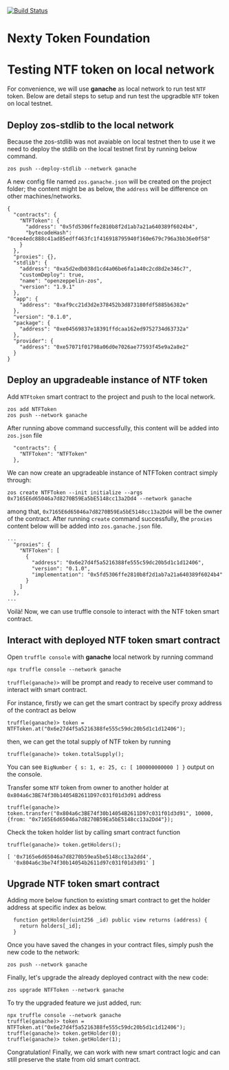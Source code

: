 [![Build Status](https://travis-ci.org/nextyio/ntf-smart-contract.svg?branch=master)](https://travis-ci.org/nextyio/ntf-smart-contract)

# Nexty Token Foundation

# Testing NTF token on local network

For convenience, we will use **ganache**  as local network to run test `NTF` token. Below are detail steps to setup and run test the upgradble `NTF` token on local testnet.

## Deploy zos-stdlib to the local network

Because the zos-stdlib was not avaiable on local testnet then to use it we need to deploy the stdlib on the local testnet first by running below command.

```
zos push --deploy-stdlib --network ganache
```

A new config file named `zos.ganache.json` will be created on the project folder; the content might be as below, the `address` will be difference on other machines/networks.

```
{
  "contracts": {
    "NTFToken": {
      "address": "0x5fd5306ffe2810b8f2d1ab7a21a640389f6024b4",
      "bytecodeHash": "0cee4edc888c41ad85edff463fc1f416918795940f160e679c796a3bb36e0f58"
    }
  },
  "proxies": {},
  "stdlib": {
    "address": "0xa5d2edb038d1cd4a06be6fa1a40c2cd8d2e346c7",
    "customDeploy": true,
    "name": "openzeppelin-zos",
    "version": "1.9.1"
  },
  "app": {
    "address": "0xaf9cc21d3d2e378452b3d873180fdf5885b6382e"
  },
  "version": "0.1.0",
  "package": {
    "address": "0xe04569837e18391ffdcaa162ed9752734d63732a"
  },
  "provider": {
    "address": "0xe57071f01798a06d0e7026ae77593f45e9a2a8e2"
  }
}
```

## Deploy an upgradeable instance of NTF token

Add `NTFtoken` smart contract to the project and push to the local network.

```
zos add NTFToken
zos push --network ganache
```

After running above command successfully, this content will be added into `zos.json` file

```
  "contracts": {
    "NTFToken": "NTFToken"
  },
```

We can now create an upgradeable instance of NTFToken contract simply through:

```
zos create NTFToken --init initialize --args 0x7165E6d65046a7d8270B59Ea5bE5148cc13a2Dd4 --network ganache
```

among that, `0x7165E6d65046a7d8270B59Ea5bE5148cc13a2Dd4` will be the owner of the contract. After running `create` command successfully, the `proxies` content below will be added into `zos.ganache.json` file.

```
...
  "proxies": {
    "NTFToken": [
      {
        "address": "0x6e27d4f5a5216388fe555c59dc20b5d1c1d12406",
        "version": "0.1.0",
        "implementation": "0x5fd5306ffe2810b8f2d1ab7a21a640389f6024b4"
      }
    ]
  },
...
```

Voilà! Now, we can use truffle console to interact with the NTF token smart contract.

## Interact with deployed NTF token smart contract

Open `truffle console` with **ganache** local network by running command

```
npx truffle console --network ganache
```

`truffle(ganache)>` will be prompt and ready to receive user command to interact with smart contract.

For instance, firstly we can get the smart contract by specify proxy address of the contract as below

```
truffle(ganache)> token = NTFToken.at("0x6e27d4f5a5216388fe555c59dc20b5d1c1d12406");
```

then, we can get the total supply of NTF token by running

```
truffle(ganache)> token.totalSupply();
```

You can see `BigNumber { s: 1, e: 25, c: [ 100000000000 ] }` output on the console.

Transfer some `NTF` token from owner to another holder at `0x804a6c3BE74f30b14054B2611D97c031f01d3d91` address

```
truffle(ganache)> token.transfer("0x804a6c3BE74f30b14054B2611D97c031f01d3d91", 10000, {from: "0x7165E6d65046a7d8270B59Ea5bE5148cc13a2Dd4"});
```

Check the token holder list by calling smart contract function

```
truffle(ganache)> token.getHolders();

[ '0x7165e6d65046a7d8270b59ea5be5148cc13a2dd4',
  '0x804a6c3be74f30b14054b2611d97c031f01d3d91' ]
```

## Upgrade NTF token smart contract

Adding more below function to existing smart contract to get the holder address at specific index as below.

```
  function getHolder(uint256 _id) public view returns (address) {
    return holders[_id];
  }
```

Once you have saved the changes in your contract files, simply push the new code to the network:

```
zos push --network ganache
```

Finally, let's upgrade the already deployed contract with the new code:

```
zos upgrade NTFToken --network ganache
```

To try the upgraded feature we just added, run:

```
npx truffle console --network ganache
truffle(ganache)> token = NTFToken.at("0x6e27d4f5a5216388fe555c59dc20b5d1c1d12406");
truffle(ganache)> token.getHolder(0);
truffle(ganache)> token.getHolder(1);
```

Congratulation! Finally, we can work with new smart contract logic and can still preserve the state from old smart contract.
